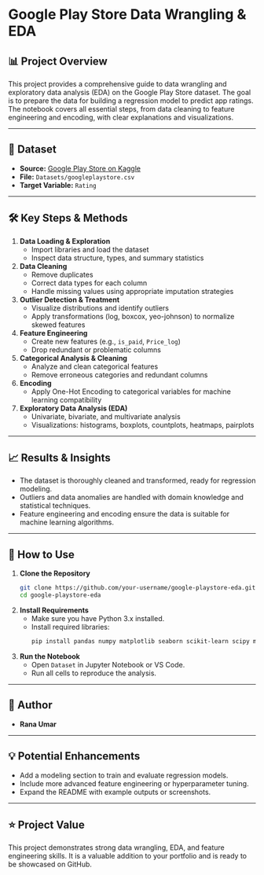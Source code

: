 # Google Play Store Data Wrangling & EDA

## 📊 Project Overview
This project provides a comprehensive guide to data wrangling and exploratory data analysis (EDA) on the Google Play Store dataset. The goal is to prepare the data for building a regression model to predict app ratings. The notebook covers all essential steps, from data cleaning to feature engineering and encoding, with clear explanations and visualizations.

---

## 📁 Dataset
- **Source:** [Google Play Store on Kaggle](https://www.kaggle.com/datasets/lava18/google-play-store-apps)
- **File:** `Datasets/googleplaystore.csv`
- **Target Variable:** `Rating`

---

## 🛠️ Key Steps & Methods
1. **Data Loading & Exploration**
   - Import libraries and load the dataset
   - Inspect data structure, types, and summary statistics
2. **Data Cleaning**
   - Remove duplicates
   - Correct data types for each column
   - Handle missing values using appropriate imputation strategies
3. **Outlier Detection & Treatment**
   - Visualize distributions and identify outliers
   - Apply transformations (log, boxcox, yeo-johnson) to normalize skewed features
4. **Feature Engineering**
   - Create new features (e.g., `is_paid`, `Price_log`)
   - Drop redundant or problematic columns
5. **Categorical Analysis & Cleaning**
   - Analyze and clean categorical features
   - Remove erroneous categories and redundant columns
6. **Encoding**
   - Apply One-Hot Encoding to categorical variables for machine learning compatibility
7. **Exploratory Data Analysis (EDA)**
   - Univariate, bivariate, and multivariate analysis
   - Visualizations: histograms, boxplots, countplots, heatmaps, pairplots

---

## 📈 Results & Insights
- The dataset is thoroughly cleaned and transformed, ready for regression modeling.
- Outliers and data anomalies are handled with domain knowledge and statistical techniques.
- Feature engineering and encoding ensure the data is suitable for machine learning algorithms.

---

## 🚀 How to Use
1. **Clone the Repository**
   ```sh
   git clone https://github.com/your-username/google-playstore-eda.git
   cd google-playstore-eda
   ```
2. **Install Requirements**
   - Make sure you have Python 3.x installed.
   - Install required libraries:
     ```sh
     pip install pandas numpy matplotlib seaborn scikit-learn scipy missingno
     ```
3. **Run the Notebook**
   - Open `Dataset` in Jupyter Notebook or VS Code.
   - Run all cells to reproduce the analysis.

---

## 📝 Author
- **Rana Umar**

---

## 💡 Potential Enhancements
- Add a modeling section to train and evaluate regression models.
- Include more advanced feature engineering or hyperparameter tuning.
- Expand the README with example outputs or screenshots.

---

## ⭐ Project Value
This project demonstrates strong data wrangling, EDA, and feature engineering skills. It is a valuable addition to your portfolio and is ready to be showcased on GitHub.
